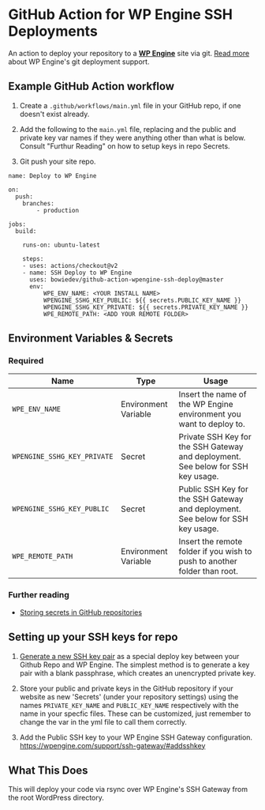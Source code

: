 # GitHub Action for WP Engine SSH Deployments

An action to deploy your repository to a **[WP Engine](https://wpengine.com)** site via git. [Read more](https://wpengine.com/git/) about WP Engine's git deployment support.

## Example GitHub Action workflow

1. Create a `.github/workflows/main.yml` file in your GitHub repo, if one doesn't exist already.

2. Add the following to the `main.yml` file, replacing <YOUR INSTALL NAME> and the public and private key var names if they were anything other than what is below. Consult "Furthur Reading" on how to setup keys in repo Secrets. 

3. Git push your site repo. 

```
name: Deploy to WP Engine

on:  
  push:
    branches:
        - production

jobs:
  build:

    runs-on: ubuntu-latest
        
    steps: 
    - uses: actions/checkout@v2
    - name: SSH Deploy to WP Engine
      uses: bowiedev/github-action-wpengine-ssh-deploy@master 
      env: 
          WPE_ENV_NAME: <YOUR INSTALL NAME> 
          WPENGINE_SSHG_KEY_PUBLIC: ${{ secrets.PUBLIC_KEY_NAME }} 
          WPENGINE_SSHG_KEY_PRIVATE: ${{ secrets.PRIVATE_KEY_NAME }}
          WPE_REMOTE_PATH: <ADD YOUR REMOTE FOLDER>

```

## Environment Variables & Secrets

### Required

| Name | Type | Usage |
|-|-|-|
| `WPE_ENV_NAME` | Environment Variable | Insert the name of the WP Engine environment you want to deploy to. |
| `WPENGINE_SSHG_KEY_PRIVATE` | Secret | Private SSH Key for the SSH Gateway and deployment. See below for SSH key usage. |
|  `WPENGINE_SSHG_KEY_PUBLIC` | Secret | Public SSH Key for the SSH Gateway and deployment. See below for SSH key usage. |
|  `WPE_REMOTE_PATH` | Environment Variable | Insert the remote folder if you wish to push to another folder than root. |


### Further reading

* [Storing secrets in GitHub repositories](https://developer.github.com/actions/managing-workflows/storing-secrets/)

## Setting up your SSH keys for repo

1. [Generate a new SSH key pair](https://help.github.com/articles/generating-a-new-ssh-key-and-adding-it-to-the-ssh-agent/) as a special deploy key between your Github Repo and WP Engine. The simplest method is to generate a key pair with a blank passphrase, which creates an unencrypted private key. 

2. Store your public and private keys in the GitHub repository if your website as new 'Secrets' (under your repository settings) using the names `PRIVATE_KEY_NAME` and `PUBLIC_KEY_NAME` respectively with the name in your specfic files. These can be customized, just remember to change the var in the yml file to call them correctly. 

3. Add the Public SSH key to your WP Engine SSH Gateway configuration. https://wpengine.com/support/ssh-gateway/#addsshkey

## What This Does

This will deploy your code via rsync over WP Engine's SSH Gateway from the root WordPress directory. 

